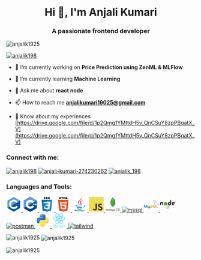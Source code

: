 <h1 align="center">Hi 👋, I'm Anjali Kumari</h1>
<h3 align="center">A passionate frontend developer</h3>

<p align="left"> <img src="https://komarev.com/ghpvc/?username=anjalik1925&label=Profile%20views&color=0e75b6&style=flat" alt="anjalik1925" /> </p>

<p align="left"> <a href="https://twitter.com/anjalik198" target="blank"><img src="https://img.shields.io/twitter/follow/anjalik198?logo=twitter&style=for-the-badge" alt="anjalik198" /></a> </p>

- 🔭 I’m currently working on **Price Prediction using ZenML & MLFlow**

- 🌱 I’m currently learning **Machine Learning**

- 💬 Ask me about **react node**

- 📫 How to reach me **anjalikumari19025@gmail.com**

- 📄 Know about my experiences [https://drive.google.com/file/d/1p2Qmg1YMttdH5v_QnCSuY8zpPBqatX_V](https://drive.google.com/file/d/1p2Qmg1YMttdH5v_QnCSuY8zpPBqatX_V)

<h3 align="left">Connect with me:</h3>
<p align="left">
<a href="https://twitter.com/anjalik198" target="blank"><img align="center" src="https://raw.githubusercontent.com/rahuldkjain/github-profile-readme-generator/master/src/images/icons/Social/twitter.svg" alt="anjalik198" height="30" width="40" /></a>
<a href="https://linkedin.com/in/anjali-kumari-274230262" target="blank"><img align="center" src="https://raw.githubusercontent.com/rahuldkjain/github-profile-readme-generator/master/src/images/icons/Social/linked-in-alt.svg" alt="anjali-kumari-274230262" height="30" width="40" /></a>
<a href="https://instagram.com/anjalik_198" target="blank"><img align="center" src="https://raw.githubusercontent.com/rahuldkjain/github-profile-readme-generator/master/src/images/icons/Social/instagram.svg" alt="anjalik_198" height="30" width="40" /></a>
</p>

<h3 align="left">Languages and Tools:</h3>
<p align="left"> <a href="https://www.cprogramming.com/" target="_blank" rel="noreferrer"> <img src="https://raw.githubusercontent.com/devicons/devicon/master/icons/c/c-original.svg" alt="c" width="40" height="40"/> </a> <a href="https://www.w3schools.com/cpp/" target="_blank" rel="noreferrer"> <img src="https://raw.githubusercontent.com/devicons/devicon/master/icons/cplusplus/cplusplus-original.svg" alt="cplusplus" width="40" height="40"/> </a> <a href="https://www.w3schools.com/css/" target="_blank" rel="noreferrer"> <img src="https://raw.githubusercontent.com/devicons/devicon/master/icons/css3/css3-original-wordmark.svg" alt="css3" width="40" height="40"/> </a> <a href="https://www.w3.org/html/" target="_blank" rel="noreferrer"> <img src="https://raw.githubusercontent.com/devicons/devicon/master/icons/html5/html5-original-wordmark.svg" alt="html5" width="40" height="40"/> </a> <a href="https://www.java.com" target="_blank" rel="noreferrer"> <img src="https://raw.githubusercontent.com/devicons/devicon/master/icons/java/java-original.svg" alt="java" width="40" height="40"/> </a> <a href="https://developer.mozilla.org/en-US/docs/Web/JavaScript" target="_blank" rel="noreferrer"> <img src="https://raw.githubusercontent.com/devicons/devicon/master/icons/javascript/javascript-original.svg" alt="javascript" width="40" height="40"/> </a> <a href="https://www.mongodb.com/" target="_blank" rel="noreferrer"> <img src="https://raw.githubusercontent.com/devicons/devicon/master/icons/mongodb/mongodb-original-wordmark.svg" alt="mongodb" width="40" height="40"/> </a> <a href="https://www.microsoft.com/en-us/sql-server" target="_blank" rel="noreferrer"> <img src="https://www.svgrepo.com/show/303229/microsoft-sql-server-logo.svg" alt="mssql" width="40" height="40"/> </a> <a href="https://www.mysql.com/" target="_blank" rel="noreferrer"> <img src="https://raw.githubusercontent.com/devicons/devicon/master/icons/mysql/mysql-original-wordmark.svg" alt="mysql" width="40" height="40"/> </a> <a href="https://nodejs.org" target="_blank" rel="noreferrer"> <img src="https://raw.githubusercontent.com/devicons/devicon/master/icons/nodejs/nodejs-original-wordmark.svg" alt="nodejs" width="40" height="40"/> </a> <a href="https://postman.com" target="_blank" rel="noreferrer"> <img src="https://www.vectorlogo.zone/logos/getpostman/getpostman-icon.svg" alt="postman" width="40" height="40"/> </a> <a href="https://www.python.org" target="_blank" rel="noreferrer"> <img src="https://raw.githubusercontent.com/devicons/devicon/master/icons/python/python-original.svg" alt="python" width="40" height="40"/> </a> <a href="https://reactjs.org/" target="_blank" rel="noreferrer"> <img src="https://raw.githubusercontent.com/devicons/devicon/master/icons/react/react-original-wordmark.svg" alt="react" width="40" height="40"/> </a> <a href="https://tailwindcss.com/" target="_blank" rel="noreferrer"> <img src="https://www.vectorlogo.zone/logos/tailwindcss/tailwindcss-icon.svg" alt="tailwind" width="40" height="40"/> </a> </p>

<p><img align="left" src="https://github-readme-stats.vercel.app/api/top-langs?username=anjalik1925&show_icons=true&locale=en&layout=compact" alt="anjalik1925" /></p>

<p>&nbsp;<img align="center" src="https://github-readme-stats.vercel.app/api?username=anjalik1925&show_icons=true&locale=en" alt="anjalik1925" /></p>

<p><img align="center" src="https://github-readme-streak-stats.herokuapp.com/?user=anjalik1925&" alt="anjalik1925" /></p>
